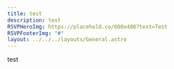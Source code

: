 ```yaml
---
title: test
description: test
RSVPHeroImg: https://placehold.co/600x400?text=Test
RSVPFooterImg: "#"
layout: ../../../layouts/General.astro
---
```

test
